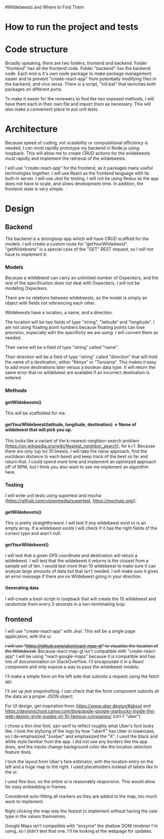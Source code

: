  #Wildebeests and Where to Find Them
 # How to run the project and tests
 # Code structure
  Broadly speaking, there are two folders, frontend and backend. Folder "frontend" has all the frontend code. Folder "backend" has the backend code. Each end is it's own node package to make package management easier and to prevent "create-react-app" from potentially modifying files in the backend, and vice versa. There is a script, "init.bat" that launches both packages on different ports.

  To make it easier for the reviewers to find the two exposed methods, I will have them each in their own file and import them as necessary. This will also make a convenient place to put unit tests.

 # Architecture
  Because speed of coding, not scalability or computational efficiency is needed, I can most rapidly prototype my backend in Node.js using loopback. This will allow me to create CRUD actions for the wildebeests most rapidly and implement the retrieval of the wildebeests.

  I will use "create-react-app" for the frontend, as it packages many useful technologies together. I will use React as the frontend language with its built-in server. I will use Jest for testing. I will not be using Redux as the app does not have to scale, and slows development time. In addition, the frontend state is very simple.

 # Design
 ## Backend
  The backend is a strongloop app which will have CRUD scaffold for the models. I will create a custom route for "getYourWildebeest". "getWildebeets" is a special case of the "GET" REST request, so I will not have to implement it.

 ### Models
  Because a wildebeest can carry an unlimited number of Oxpeckers, and the rest of the specification does not deal with Oxpeckers, I will not be modeling Oxpeckers.

  There are no relations between wildebeests, so the model is simply an object with fields not referencing each other.

  Wildebeests have a location, a name, and a direction.

  The location will be two fields of type "string", "latitude" and "longitude". I am not using floating point numbers because floating points can lose precision, especially with the specificity we are using.  I will convert them as needed.

  Their name will be a field of type "string" called "name".

  Their direction will be a field of type "string" called "direction" that will hold the name of a destination, either "Kenya" or "Tanzania". This makes it easy to add more destinations later versus a boolean data type. It will return the same error that no wildebeest are available if an incorrect destination is entered.

 ### Methods
 #### getWildebeests()
 This will be scaffolded for me.

 #### getYourWildebeest(latitude, longitude, destination) -> Name of wildebeest that will pick you up.

 This looks like a variant of the k-nearest-neighbor-search problem (https://en.wikipedia.org/wiki/Nearest_neighbor_search), for k=1. Because there are only (up to) 10 beests, I will take the naïve approach, find the euclidean distance to each beest and keep track of the best so far and return that. I could spend more time and implement an optimized approach off of NPM, but I think you also want to see me implement an algorithm here.

 ### Testing
 I will write unit tests using supertest and mocha (https://github.com/visionmedia/supertest, https://mochajs.org/).

 #### getWildebeests()
 This is pretty straightforward. I will test if any wildebeest exist or is an empty array. If a wildebeest exists I will check if it has the right fields of the correct type and aren't null.

 #### getYourWildebeest()
 I will test that a given GPS coordinate and destination will return a wildebeest. I will test that the wildebeest it returns is the closest from a sample set of ten. I would test more than 10 wildebeest to make sure it can analyze large amounts of data but that isn't needed. I will make sure it gives an error message if there are no Wildebeest going in your direction.

 #### Generating data
  I will create a boot-script in loopback that will create the 10 wildebeest and randomize them every 3 seconds in a non-terminating loop.

 ## frontend
 I will use "create-react-app" with Jest. This will be a single page application, with the ui.

 ~~I will use "https://github.com/uber/react-map-gl" to visualize the location of the Wildebeest.~~ Because react-map-gl isn't compatible with "create-react-app" I will be using "react-google-maps" because it is compatible and has lots of documentation on StackOverflow.  I'll encapsulate it in a React component and only expose a way to pass the wildebeest models.

 I'll make a simple form on the left side that submits a request using the fetch api.

 I'll set up jest snapshotting. I can check that the form component submits all the data as a proper JSON object.

 For UI design, get inspiration from: https://www.uber.design/#about and https://designschool.canva.com/blog/apple-google-starbucks-inside-the-web-design-style-guides-of-10-famous-companies/ (ctrl-f "uber")

 I chose a thin-line font, san-serif to reflect roughly what Uber's font looks like. I took the stylizing of the logo by how "uberX" has Uber in lowercase, so I de-emphasized "zoober" and emphasized the "X". I used the black and white style familiar from the app. I did not use any borders like the app does, and the inputs change background color like the location selection feature does.

 I took the layout from Uber's fare estimator, with the location entry on the left and a huge map to the right. I used placeholders instead of labels like in the ui.

 I used flex-box, so the entire ui is reasonably responsive. This would allow for easy embedding in frames.

 Considered auto-fitting all markers as they are added to the map, too much work to implement.

 Right clicking the map was the fastest to implement without having the user type in the values themselves.

 Google Maps isn't compatible with "enzyme" the shallow DOM renderer I'm using, so I didn't test that one. I'll be looking at the webpage for updates.
